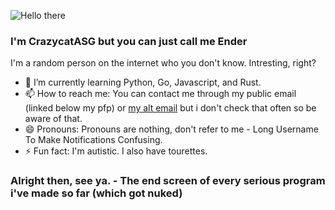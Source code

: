 ![Hello there](https://media1.giphy.com/media/xTiIzJSKB4l7xTouE8/giphy.gif)
### I'm CrazycatASG but you can just call me Ender
I'm a random person on the internet who you don't know. Intresting, right?

- 🌱 I’m currently learning Python, Go, Javascript, and Rust. 
- 📫 How to reach me: You can contact me through my public email (linked below my pfp) or [my alt email](mailto:realitywarper14@gmail.com) but i don't check that often so be aware of that.
- 😄 Pronouns: Pronouns are nothing, don't refer to me - Long Username To Make Notifications Confusing.
- ⚡ Fun fact: I'm autistic. I also have tourettes.


### Alright then, see ya. - The end screen of every serious program i've made so far (which got nuked)

